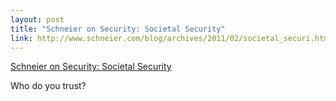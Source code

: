 ```yaml
--- 
layout: post
title: "Schneier on Security: Societal Security"
link: http://www.schneier.com/blog/archives/2011/02/societal_securi.html
---
```

<a href=
"http://www.schneier.com/blog/archives/2011/02/societal_securi.html">
Schneier on Security: Societal Security</a>

<p>Who do you trust?</p>
